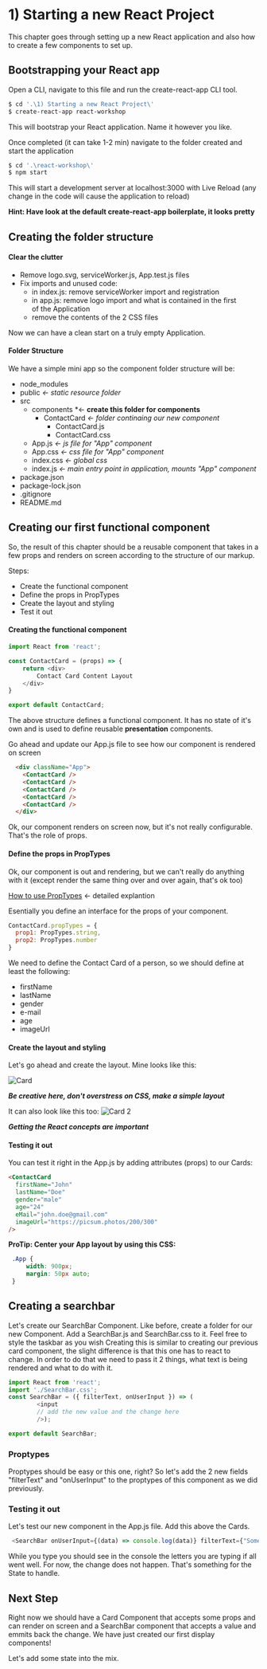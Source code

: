 # 1) Starting a new React Project
This chapter goes through setting up a new React application and also how to create a few components to set up.

## Bootstrapping your React app
Open a CLI, navigate to this file and run the create-react-app CLI tool.
```bash
$ cd '.\1) Starting a new React Project\'
$ create-react-app react-workshop
```
This will bootstrap your React application. Name it however you like.

Once completed (it can take 1-2 min) navigate to the folder created and start the application
```bash
$ cd '.\react-workshop\'
$ npm start
```

This will start a development server at localhost:3000 with Live Reload (any change in the code will cause the application to reload)

**Hint: Have look at the default create-react-app boilerplate, it looks pretty**

## Creating the folder structure

#### Clear the clutter
* Remove logo.svg, serviceWorker.js, App.test.js files
* Fix imports and unused code:
  * in index.js: remove serviceWorker import and registration
  * in app.js: remove logo import and what is contained in the first <div> of the Application
  * remove the contents of the 2 CSS files

Now we can have a clean start on a truly empty Application.

#### Folder Structure
We have a simple mini app so the component folder structure will be:
* node_modules
* public *<- static resource folder*
* src
  * components *<- __create this folder for components__ 
    * ContactCard *<- folder continaing our new component*
      * ContactCard.js
      * ContactCard.css
  * App.js *<- js file for "App" component*
  * App.css *<- css file for "App" component*
  * index.css *<- global css*
  * index.js *<- main entry point in application, mounts "App" component*
* package.json
* package-lock.json
* .gitignore
* README.md

## Creating our first functional component

So, the result of this chapter should be a reusable component that takes in a few props and renders on screen according to the structure of our markup.

Steps: 
* Create the functional component
* Define the props in PropTypes
* Create the layout and styling 
* Test it out

#### Creating the functional component
```javascript
import React from 'react';

const ContactCard = (props) => {
    return <div>
        Contact Card Content Layout
    </div>
}

export default ContactCard;
```

The above structure defines a functional component. It has no state of it's own and is used to define reusable **presentation** components.

Go ahead and update our App.js file to see how our component is rendered on screen
```HTML
  <div className="App">
    <ContactCard />
    <ContactCard />
    <ContactCard />
    <ContactCard />
    <ContactCard />
  </div>
```

Ok, our component renders on screen now, but it's not really configurable. That's the role of props.

#### Define the props in PropTypes
Ok, our component is out and rendering, but we can't really do anything with it (except render the same thing over and over again, that's ok too)

[How to use PropTypes](https://reactjs.org/docs/typechecking-with-proptypes.html) <- detailed explantion

Esentially you define an interface for the props of your component.

```javascript
ContactCard.propTypes = {
  prop1: PropTypes.string,
  prop2: PropTypes.number
}
```

We need to define the Contact Card of a person, so we should define at least the following: 
* firstName
* lastName
* gender
* e-mail
* age
* imageUrl

#### Create the layout and styling 
Let's go ahead and create the layout. Mine looks like this: 

![Card](../Readme_Images/1_CardFinal.png "Card")

***Be creative here, don't overstress on CSS, make a simple layout***

It can also look like this too:
![Card 2](../Readme_Images/1_CardSimpleOption.png "Card 2")

***Getting the React concepts are important***

#### Testing it out
You can test it right in the App.js by adding attributes (props) to our Cards:

```html
<ContactCard
  firstName="John"
  lastName="Doe"
  gender="male"
  age="24"
  eMail="john.doe@gmail.com"
  imageUrl="https://picsum.photos/200/300"
/>
```

**ProTip: Center your App layout by using this CSS:**
```CSS
 .App {
     width: 900px;
     margin: 50px auto;
 }
```

## Creating a searchbar

Let's create our SearchBar Component. Like before, create a folder for our new Component. Add a SearchBar.js and SearchBar.css to it. Feel free to style the taskbar as you wish
Creating this is similar to creating our previous card component, the slight difference is that this one has to react to change. In order to do that we need to pass it 2 things, what text is being rendered and what to do with it.


```javascript
import React from 'react';
import './SearchBar.css';
const SearchBar = ({ filterText, onUserInput }) => (
        <input
        // add the new value and the change here
        />);

export default SearchBar;
```

### Proptypes

Proptypes should be easy or this one, right? So let's add the 2 new fields "filterText" and "onUserInput" to the proptypes of this component as we did previously.

### Testing it out
Let's test our new component in the App.js file. Add this above the Cards.

```javascript
 <SearchBar onUserInput={(data) => console.log(data)} filterText={"Sometext"}/>
```

While you type you should see in the console the letters you are typing if all went well. For now, the change does not happen. That's something for the State to handle.

## Next Step

Right now we should have a Card Component that accepts some props and can render on screen and a SearchBar component that accepts a value and emmits back the change. We have just created our first display components!

Let's add some state into the mix.
